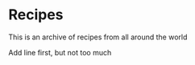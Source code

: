 # Recipes

This is an archive of recipes from all around the world

Add line first, but not too much
